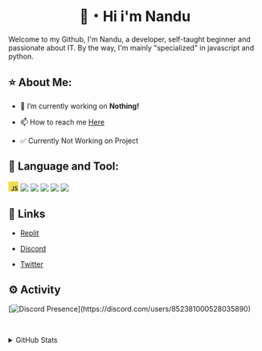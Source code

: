 <h1 align="center">👋・Hi i'm Nandu</h1>

Welcome to my Github, I'm Nandu, a developer,
self-taught beginner and passionate about IT.
By the way, I'm mainly "specialized" in javascript and python.

## ⭐ About Me:

- 🔭 I’m currently working on **Nothing!**

- 📫 How to reach me [Here](https://tinyurl.com/NanduWasTaken)



- ✅ Currently Not Working on Project

## 📘 Language and Tool:

<code><img height="20" src="https://raw.githubusercontent.com/github/explore/80688e429a7d4ef2fca1e82350fe8e3517d3494d/topics/javascript/javascript.png"></code> <code><img height="20" src="https://github.com/rahul-jha98/README_icons/blob/main/language_and_tools/square/node/node.png?raw=true"></code> <code><img height="20" src="https://raw.githubusercontent.com/rahul-jha98/README_icons/main/language_and_tools/square/html/html.png"></code> <code><img height="20" src="https://raw.githubusercontent.com/rahul-jha98/README_icons/main/language_and_tools/square/css/css.png"></code> <code><img height="20" src="https://encrypted-tbn0.gstatic.com/images?q=tbn:ANd9GcRb0Xmf5nxBsYTJJkwXKQo87k4dPgxsO7VmmUW4IhWfI0DgZhN2Ut71Vzv5&s=10"></code> <code><img height="20" src="https://encrypted-tbn0.gstatic.com/images?q=tbn:ANd9GcQzfmkllmO-FZm-v2ahC7Za1dCdmt9fjJSItGGZldJFzxm0nAuUS-Tj4zQM&s=10"></code>   
    
## 🔗 Links

- <a href="https://replit.com/@NanduWasTaken">Replit</a>

- <a href="https://discord.com/users/852381000528035890">Discord</a>

- <a href="https://twitter.com/@NanduWasTaken">Twitter</a>



## ⚙️ Activity


[![Discord Presence](https://lanyard-profile-readme.vercel.app/api/852381000528035890?borderRadius=30px&idleMessage=Probably%20Sleeping!)](https://discord.com/users/852381000528035890)

 



<br><details>

   

<summary>GitHub Stats</summary>

[![NanduWasTaken's Github Stats](https://github-readme-stats.vercel.app/api?username=NanduWasTaken&count_private=true&show_icons=true&theme=midnight-purple)](https://github.com/NanduWasTaken/NanduWasTaken)

   

[![NanduWasTaken's Github Stats](https://github-readme-stats.vercel.app/api/top-langs/?username=NanduWasTaken&layout=compact&theme=midnight-purple)](https://github.com/anuraghazra/github-readme-stats)

</details>
